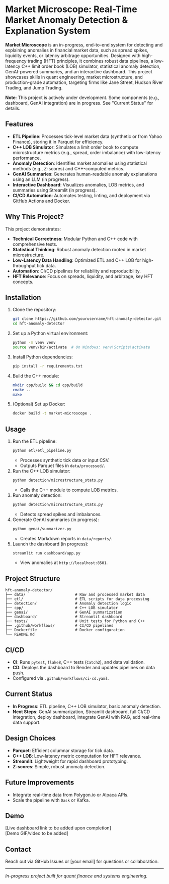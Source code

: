 # Market Microscope: Real-Time Market Anomaly Detection & Explanation System

**Market Microscope** is an in-progress, end-to-end system for detecting and explaining anomalies in financial market data, such as spread spikes, liquidity events, or latency arbitrage opportunities. Designed with high-frequency trading (HFT) principles, it combines robust data pipelines, a low-latency C++ limit order book (LOB) simulator, statistical anomaly detection, GenAI-powered summaries, and an interactive dashboard. This project showcases skills in quant engineering, market microstructure, and production-grade automation, targeting firms like Jane Street, Hudson River Trading, and Jump Trading.

**Note**: This project is actively under development. Some components (e.g., dashboard, GenAI integration) are in progress. See "Current Status" for details.

## Features
- **ETL Pipeline**: Processes tick-level market data (synthetic or from Yahoo Finance), storing it in Parquet for efficiency.
- **C++ LOB Simulator**: Simulates a limit order book to compute microstructure metrics (e.g., spread, order imbalance) with low-latency performance.
- **Anomaly Detection**: Identifies market anomalies using statistical methods (e.g., Z-scores) and C++-computed metrics.
- **GenAI Summaries**: Generates human-readable anomaly explanations using an LLM (in progress).
- **Interactive Dashboard**: Visualizes anomalies, LOB metrics, and summaries using Streamlit (in progress).
- **CI/CD Automation**: Automates testing, linting, and deployment via GitHub Actions and Docker.

## Why This Project?
This project demonstrates:
- **Technical Correctness**: Modular Python and C++ code with comprehensive tests.
- **Statistical Thinking**: Robust anomaly detection rooted in market microstructure.
- **Low-Latency Data Handling**: Optimized ETL and C++ LOB for high-throughput tick data.
- **Automation**: CI/CD pipelines for reliability and reproducibility.
- **HFT Relevance**: Focus on spreads, liquidity, and arbitrage, key HFT concepts.

## Installation
1. Clone the repository:
   ```bash
   git clone https://github.com/yourusername/hft-anomaly-detector.git
   cd hft-anomaly-detector
   ```
2. Set up a Python virtual environment:
   ```bash
   python -m venv venv
   source venv/bin/activate  # On Windows: venv\Scripts\activate
   ```
3. Install Python dependencies:
   ```bash
   pip install -r requirements.txt
   ```
4. Build the C++ module:
   ```bash
   mkdir cpp/build && cd cpp/build
   cmake ..
   make
   ```
5. (Optional) Set up Docker:
   ```bash
   docker build -t market-microscope .
   ```

## Usage
1. Run the ETL pipeline:
   ```bash
   python etl/etl_pipeline.py
   ```
   - Processes synthetic tick data or input CSV.
   - Outputs Parquet files in `data/processed/`.
2. Run the C++ LOB simulator:
   ```bash
   python detection/microstructure_stats.py
   ```
   - Calls the C++ module to compute LOB metrics.
3. Run anomaly detection:
   ```bash
   python detection/microstructure_stats.py
   ```
   - Detects spread spikes and imbalances.
4. Generate GenAI summaries (in progress):
   ```bash
   python genai/summarizer.py
   ```
   - Creates Markdown reports in `data/reports/`.
5. Launch the dashboard (in progress):
   ```bash
   streamlit run dashboard/app.py
   ```
   - View anomalies at `http://localhost:8501`.

## Project Structure
```
hft-anomaly-detector/
├── data/                      # Raw and processed market data
├── etl/                       # ETL scripts for data processing
├── detection/                 # Anomaly detection logic
├── cpp/                       # C++ LOB simulator
├── genai/                     # GenAI summarization
├── dashboard/                 # Streamlit dashboard
├── tests/                     # Unit tests for Python and C++
├── .github/workflows/         # CI/CD pipelines
├── Dockerfile                 # Docker configuration
└── README.md
```

## CI/CD
- **CI**: Runs `pytest`, `flake8`, C++ tests (`Catch2`), and data validation.
- **CD**: Deploys the dashboard to Render and updates pipelines on data push.
- Configured via `.github/workflows/ci-cd.yaml`.

## Current Status
- **In Progress**:  ETL pipeline, C++ LOB simulator, basic anomaly detection. 
- **Next Steps**: GenAI summarization, Streamlit dashboard, full CI/CD integration, deploy dashboard, integrate GenAI with RAG, add real-time data support.

## Design Choices
- **Parquet**: Efficient columnar storage for tick data.
- **C++ LOB**: Low-latency metric computation for HFT relevance.
- **Streamlit**: Lightweight for rapid dashboard prototyping.
- **Z-scores**: Simple, robust anomaly detection.

## Future Improvements
- Integrate real-time data from Polygon.io or Alpaca APIs.
- Scale the pipeline with `Dask` or Kafka.

## Demo
[Live dashboard link to be added upon completion]  
[Demo GIF/video to be added]

## Contact
Reach out via GitHub Issues or [your email] for questions or collaboration.

---
*In-progress project built for quant finance and systems engineering.*
